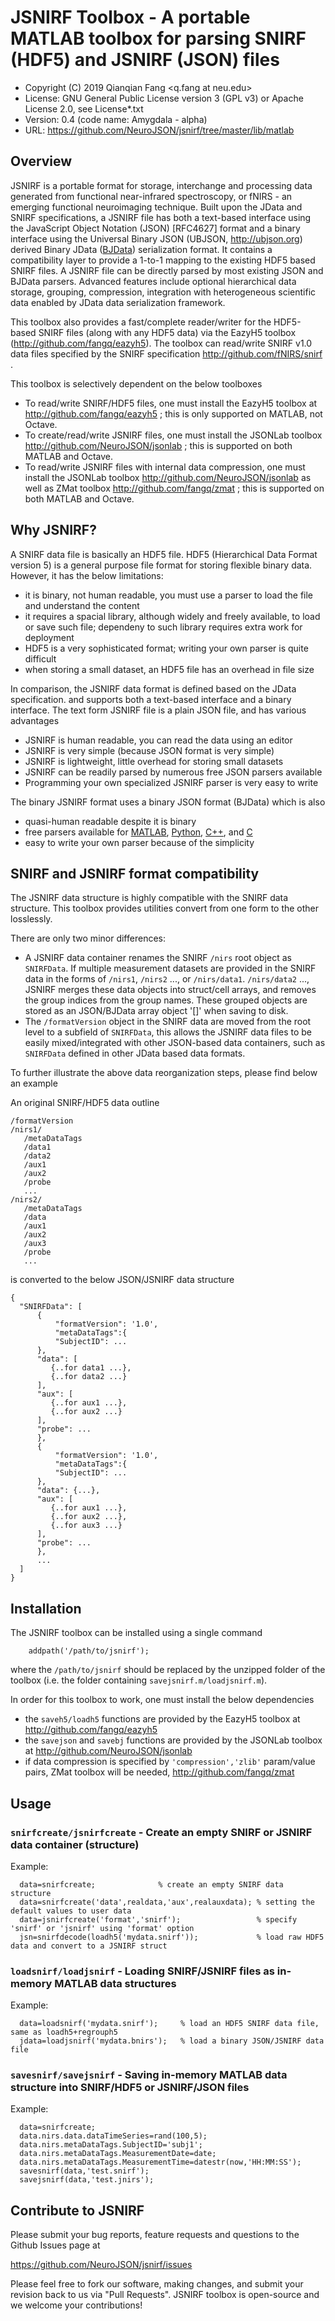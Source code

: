 # JSNIRF Toolbox - A portable MATLAB toolbox for parsing SNIRF (HDF5) and JSNIRF (JSON) files

* Copyright (C) 2019  Qianqian Fang <q.fang at neu.edu>
* License: GNU General Public License version 3 (GPL v3) or Apache License 2.0, see License*.txt
* Version: 0.4 (code name: Amygdala - alpha)
* URL: https://github.com/NeuroJSON/jsnirf/tree/master/lib/matlab

## Overview

JSNIRF is a portable format for storage, interchange and processing data generated 
from functional near-infrared spectroscopy, or fNIRS - an emerging functional neuroimaging 
technique. Built upon the JData and SNIRF specifications, a JSNIRF file has both a 
text-based interface using the JavaScript Object Notation (JSON) [RFC4627] format 
and a binary interface using the Universal Binary JSON (UBJSON, http://ubjson.org) derived 
Binary JData ([BJData](https://github.com/NeuroJSON/bjdata)) serialization format.
It contains a compatibility layer to provide a 1-to-1 mapping to the existing 
HDF5 based SNIRF files. A JSNIRF file can be directly parsed by most existing 
JSON and BJData parsers. Advanced features include optional hierarchical data 
storage, grouping, compression, integration with heterogeneous scientific data 
enabled by JData data serialization framework.

This toolbox also provides a fast/complete reader/writer for the HDF5-based SNIRF
files (along with any HDF5 data) via the EazyH5 toolbox 
(http://github.com/fangq/eazyh5). The toolbox can read/write SNIRF v1.0 data
files specified by the SNIRF specification http://github.com/fNIRS/snirf .

This toolbox is selectively dependent on the below toolboxes
- To read/write SNIRF/HDF5 files, one must install the EazyH5 toolbox at 
  http://github.com/fangq/eazyh5 ; this is only supported on MATLAB, not Octave.
- To create/read/write JSNIRF files, one must install the JSONLab toolbox
  http://github.com/NeuroJSON/jsonlab ; this is supported on both MATLAB and Octave.
- To read/write JSNIRF files with internal data compression, one must install 
  the JSONLab toolbox http://github.com/NeuroJSON/jsonlab as well as ZMat toolbox
  http://github.com/fangq/zmat ; this is supported on both MATLAB and Octave.

## Why JSNIRF?

A SNIRF data file is basically an HDF5 file. HDF5 (Hierarchical Data Format version 5)
is a general purpose file format for storing flexible binary data. However, it has
the below limitations:

- it is binary, not human readable, you must use a parser to load the file
  and understand the content
- it requires a spacial library, although widely and freely available, to load
  or save such file; dependeny to such library requires extra work for deployment
- HDF5 is a very sophisticated format; writing your own parser is quite difficult
- when storing a small dataset, an HDF5 file has an overhead in file size

In comparison, the JSNIRF data format is defined based on the JData specification.
and supports both a text-based interface and a binary interface. The text form
JSNIRF file is a plain JSON file, and has various advantages

- JSNIRF is human readable, you can read the data using an editor
- JSNIRF is very simple (because JSON format is very simple)
- JSNIRF is lightweight, little overhead for storing small datasets
- JSNIRF can be readily parsed by numerous free JSON parsers available
- Programming your own specialized JSNIRF parser is very easy to write

The binary JSNIRF format uses a binary JSON format (BJData) which is also
- quasi-human readable despite it is binary
- free parsers available for [MATLAB](http://github.com/NeuroJSON/jsonlab),
  [Python](https://pypi.org/project/bjdata/), [C++](https://github.com/NeuroJSON/json),
  and [C](https://github.com/NeuroJSON/ubj)
- easy to write your own parser because of the simplicity



## SNIRF and JSNIRF format compatibility

The JSNIRF data structure is highly compatible with the SNIRF data structure.
This toolbox provides utilities convert from one form to the other losslessly.

There are only two minor differences:
* A JSNIRF data container renames the SNIRF `/nirs` root object as `SNIRFData`.
  If multiple measurement datasets are provided in the SNIRF data in the forms of
  `/nirs1`, `/nirs2` ..., or `/nirs/data1`. `/nirs/data2` ..., JSNIRF merges these
  data objects into struct/cell arrays, and removes the group indices from the 
  group names. These grouped objects are stored as an JSON/BJData array object
  '[]' when saving to disk.
* The `/formatVersion` object in the SNIRF data are moved from the root level 
  to a subfield of `SNIRFData`, this allows the JSNIRF data files to be easily
  mixed/integrated with other JSON-based data containers, such as `SNIRFData`
  defined in other JData based data formats.

To further illustrate the above data reorganization steps, please find below
an example

An original SNIRF/HDF5 data outline
```
/formatVersion
/nirs1/
   /metaDataTags
   /data1
   /data2
   /aux1
   /aux2
   /probe
   ...
/nirs2/
   /metaDataTags
   /data
   /aux1
   /aux2
   /aux3
   /probe
   ...
```
is converted to the below JSON/JSNIRF data structure
```
{
  "SNIRFData": [
      {
          "formatVersion": '1.0',
          "metaDataTags":{
	      "SubjectID": ...
	  },
	  "data": [
	     {..for data1 ...},
	     {..for data2 ...}
	  ],
	  "aux": [
	     {..for aux1 ...},
	     {..for aux2 ...}
	  ],
	  "probe": ...
      },
      {
          "formatVersion": '1.0',
          "metaDataTags":{
	      "SubjectID": ...
	  },
	  "data": {...},
	  "aux": [
	     {..for aux1 ...},
	     {..for aux2 ...},
	     {..for aux3 ...}
	  ],
	  "probe": ...
      },
      ...
  ]
}
```

## Installation

The JSNIRF toolbox can be installed using a single command
```
    addpath('/path/to/jsnirf');
```
where the `/path/to/jsnirf` should be replaced by the unzipped folder
of the toolbox (i.e. the folder containing `savejsnirf.m/loadjsnirf.m`).

In order for this toolbox to work, one must install the below dependencies
- the `saveh5/loadh5` functions are provided by the EazyH5 toolbox at 
  http://github.com/fangq/eazyh5
- the `savejson` and `savebj` functions are provided by the JSONLab 
  toolbox at http://github.com/NeuroJSON/jsonlab 
- if data compression is specified by `'compression','zlib'` param/value 
  pairs, ZMat toolbox will be needed, http://github.com/fangq/zmat


## Usage

### `snirfcreate/jsnirfcreate` - Create an empty SNIRF or JSNIRF data container (structure)
Example:
```
  data=snirfcreate;              % create an empty SNIRF data structure
  data=snirfcreate('data',realdata,'aux',realauxdata); % setting the default values to user data
  data=jsnirfcreate('format','snirf');                 % specify 'snirf' or 'jsnirf' using 'format' option
  jsn=snirfdecode(loadh5('mydata.snirf'));             % load raw HDF5 data and convert to a JSNIRF struct
```
### `loadsnirf/loadjsnirf` - Loading SNIRF/JSNIRF files as in-memory MATLAB data structures
Example:
```
  data=loadsnirf('mydata.snirf');     % load an HDF5 SNIRF data file, same as loadh5+regrouph5
  jdata=loadjsnirf('mydata.bnirs');   % load a binary JSON/JSNIRF data file
```
### `savesnirf/savejsnirf` - Saving in-memory MATLAB data structure into SNIRF/HDF5 or JSNIRF/JSON files
Example:
```
  data=snirfcreate;
  data.nirs.data.dataTimeSeries=rand(100,5);
  data.nirs.metaDataTags.SubjectID='subj1';
  data.nirs.metaDataTags.MeasurementDate=date;
  data.nirs.metaDataTags.MeasurementTime=datestr(now,'HH:MM:SS');
  savesnirf(data,'test.snirf');
  savejsnirf(data,'test.jnirs');
```

## Contribute to JSNIRF

Please submit your bug reports, feature requests and questions to the Github Issues page at

https://github.com/NeuroJSON/jsnirf/issues

Please feel free to fork our software, making changes, and submit your revision back
to us via "Pull Requests". JSNIRF toolbox is open-source and we welcome your contributions!
